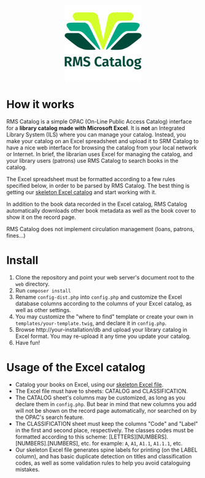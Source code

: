 <p align="center"><img src="https://raw.githubusercontent.com/isra00/RMSCatalog/master/web/img/RMSCatalog-logo-vectorized-text.svg" height="200" width="200"></p>

# How it works

RMS Catalog is a simple OPAC (On-Line Public Access Catalog) interface for a **library catalog made with Microsoft Excel**. It is **not** an Integrated Library System (ILS) where you can manage your catalog. Instead, you make your catalog on an Excel spreadsheet and upload it to SRM Catalog to have a nice web interface for browsing the catalog from your local network or Internet. In brief, the librarian uses Excel for managing the catalog, and your library users (patrons) use RMS Catalog to search books in the catalog.

The Excel spreadsheet must be formatted according to a few rules specified below, in order to be parsed by RMS Catalog. The best thing is getting our [skeleton Excel catalog](https://github.com/isra00/RMSCatalog/blob/master/Skeleton%20catalog.xlsx) and start working with it.

In addition to the book data recorded in the Excel catalog, RMS Catalog automatically downloads other book metadata as well as the book cover to show it on the record page.

RMS Catalog does not implement circulation management (loans, patrons, fines...)

# Install

1. Clone the repository and point your web server's document root to the `web` directory.
2. Run `composer install`
3. Rename `config-dist.php` into `config.php` and customize the Excel database columns according to the columns of your Excel catalog, as well as other settings.
4. You may customize the "where to find" template or create your own in `templates/your-template.twig`, and declare it in `config.php`.
4. Browse http://your-installation/db and upload your library catalog in Excel format. You may re-upload it any time you update your catalog.
5. Have fun!

# Usage of the Excel catalog

 - Catalog your books on Excel, using our [skeleton Excel file](https://github.com/isra00/RMSCatalog/blob/master/Skeleton%20catalog.xlsx).
 - The Excel file must have to sheets: CATALOG and CLASSIFICATION. 
 - The CATALOG sheet's columns may be customized, as long as you declare them in `config.php`. But bear in mind that new columns you add will not be shown on the record page automatically, nor searched on by the OPAC's search feature.
 - The CLASSIFICATION sheet must keep the columns "Code" and "Label" in the first and second place, respectively. The classes codes must be formatted according to this scheme: [LETTERS][NUMBERS].[NUMBERS].[NUMBERS], etc. for example: `A`, `A1`, `A1.1`, `A1.1.1`, etc.
 - Our skeleton Excel file generates spine labels for printing (on the LABEL column), and has basic duplicate detection on titles and classification codes, as well as some validation rules to help you avoid cataloguing mistakes.
